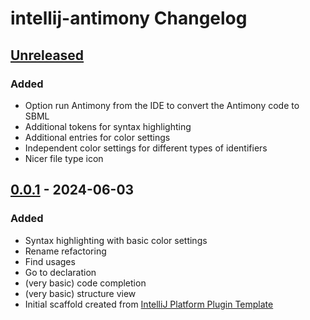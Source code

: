 <!-- Keep a Changelog guide -> https://keepachangelog.com -->

# intellij-antimony Changelog

## [Unreleased]

### Added

* Option run Antimony from the IDE to convert the Antimony code to SBML
* Additional tokens for syntax highlighting
* Additional entries for color settings
* Independent color settings for different types of identifiers
* Nicer file type icon

## [0.0.1] - 2024-06-03

### Added

* Syntax highlighting with basic color settings
* Rename refactoring
* Find usages
* Go to declaration
* (very basic) code completion
* (very basic) structure view
* Initial scaffold created from [IntelliJ Platform Plugin Template](https://github.com/JetBrains/intellij-platform-plugin-template)

[Unreleased]: https://github.com/dweindl/intellij-antimony/compare/v0.0.1...HEAD
[0.0.1]: https://github.com/dweindl/intellij-antimony/commits/v0.0.1

